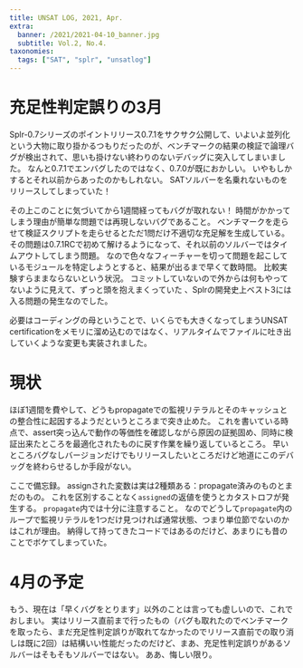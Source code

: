 ```yaml
---
title: UNSAT LOG, 2021, Apr.
extra:
  banner: /2021/2021-04-10_banner.jpg
  subtitle: Vol.2, No.4.
taxonomies:
  tags: ["SAT", "splr", "unsatlog"]
---
```

# 充足性判定誤りの3月

Splr-0.7シリーズのポイントリリース0.7.1をサクサク公開して、いよいよ並列化という大物に取り掛かるつもりだったのが、ベンチマークの結果の検証で論理バグが検出されて、思いも掛けない終わりのないデバッグに突入してしまいました。
なんと0.7.1でエンバグしたのではなく、0.7.0が既におかしい。
いやもしかするとそれ以前からあったのかもしれない。
SATソルバーを名乗れないものをリリースしてしまっていた！

その上このことに気づいてから1週間経ってもバグが取れない！
時間がかかってしまう理由が簡単な問題では再現しないバグであること。
ベンチマークを走らせて検証スクリプトを走らせるとただ1問だけ不適切な充足解を生成している。
その問題は0.7.1RCで初めて解けるようになって、それ以前のソルバーではタイムアウトしてしまう問題。
なので色々なフィーチャーを切って問題を起こしているモジュールを特定しようとすると、結果が出るまで早くて数時間。
比較実験すらままならないという状況。
コミットしていないので外からは何もやってないように見えて、ずっと頭を抱えまくっていた
、Splrの開発史上ベスト3には入る問題の発生なのでした。

必要はコーディングの母ということで、いくらでも大きくなってしまうUNSAT certificationをメモリに溜め込むのではなく、リアルタイムでファイルに吐き出していくような変更も実装されました。

# 現状

ほぼ1週間を費やして、どうもpropagateでの監視リテラルとそのキャッシュとの整合性に起因するようだというところまで突き止めた。
これを書いている時点で、assert突っ込んで動作の等価性を確認しながら原因の証拠固め、同時に検証出来たところを最適化されたものに戻す作業を繰り返しているところ。
早いところバグなしバージョンだけでもリリースしたいところだけど地道にこのデバッグを終わらせるしか手段がない。

ここで備忘録。
assignされた変数は実は2種類ある：propagate済みのものとまだのもの。
これを区別することなく`assigned`の返値を使うとカタストロフが発生する。
`propagate`内では十分に注意すること。
なのでどうして`propagate`内のループで監視リテラルを1つだけ見つければ通常状態、つまり単位節でないのかはこれが理由。
納得して持ってきたコードではあるのだけど、あまりにも昔のことでボケてしまっていた。

# 4月の予定

もう、現在は「早くバグをとります」以外のことは言っても虚しいので、これでおしまい。
実はリリース直前まで行ったもの（バグも取れたのでベンチマークを取ったら、まだ充足性判定誤りが取れてなかったのでリリース直前での取り消しは既に2回）は結構いい性能だったのだけど、まあ、充足性判定誤りがあるソルバーはそもそもソルバーではない。
ああ、悔しい限り。
